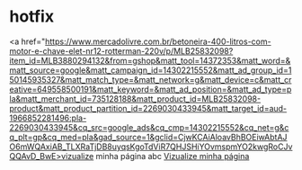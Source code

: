 # hotfix
<a href="https://www.mercadolivre.com.br/betoneira-400-litros-com-motor-e-chave-elet-nr12-rotterman-220v/p/MLB25832098?item_id=MLB3880294132&from=gshop&matt_tool=14372353&matt_word=&matt_source=google&matt_campaign_id=14302215552&matt_ad_group_id=150145935327&matt_match_type=&matt_network=g&matt_device=c&matt_creative=649558500191&matt_keyword=&matt_ad_position=&matt_ad_type=pla&matt_merchant_id=735128188&matt_product_id=MLB25832098-product&matt_product_partition_id=2269030433945&matt_target_id=aud-1966852281496:pla-2269030433945&cq_src=google_ads&cq_cmp=14302215552&cq_net=g&cq_plt=gp&cq_med=pla&gad_source=1&gclid=CjwKCAiAloavBhBOEiwAbtAJO6mWQAxiAB_TLXRaTjDB8uyqsKgoTdViR7QHJSHiYOvmspmYO2kwgRoCJvQQAvD_BwE>vizualize minha página</a>
abc
<a href="https://www.mercadolivre.com.br/betoneira-400-litros-com-motor-e-chave-elet-nr12-rotterman-220v/p/MLB25832098?item_id=MLB3880294132&from=gshop&matt_tool=14372353&matt_word=&matt_source=google&matt_campaign_id=14302215552&matt_ad_group_id=150145935327&matt_match_type=&matt_network=g&matt_device=c&matt_creative=649558500191&matt_keyword=&matt_ad_position=&matt_ad_type=pla&matt_merchant_id=735128188&matt_product_id=MLB25832098-product&matt_product_partition_id=2269030433945&matt_target_id=aud-1966852281496:pla-2269030433945&cq_src=google_ads&cq_cmp=14302215552&cq_net=g&cq_plt=gp&cq_med=pla&gad_source=1&gclid=CjwKCAiAloavBhBOEiwAbtAJO6mWQAxiAB_TLXRaTjDB8uyqsKgoTdViR7QHJSHiYOvmspmYO2kwgRoCJvQQAvD_BwE">Vizualize minha página</a>
